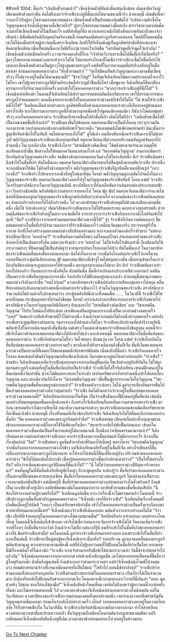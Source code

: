 ##บทที่ 1004: ชั้นเก้า
“เกินสิบชั่วยามแล้ว!”
เซียนซิงหมัวมีสีหน้าตื่นเต้นเล็กน้อย
เดิมเขามีหวังอยู่เพียงแค่ห้าส่วนเท่านั้น คิดไม่ถึงเลยว่าจ้าวเฟิงจะอยู่ที่ชั้นแปดได้นานขนาดนี้จริง
ด้วยเหตุนี้ เดิมพันที่เขาวางเอาไว้กับผู้อาวุโสสวมครอบมวยผมม่วง เซียนซิงหมัวเป็นฝ่ายชนะเดิมพันไป
‘ระดับความลึกซึ้งในวิญญาณของเจ้าเด็กนี่สูงขนาดนี้เชียวหรือ?’
ผู้อาวุโสครอบมวยผมม่วงตื่นตะลึง
ตำราวิชาดวงตาเล่มนั้นจะมอบให้เซียนซิงหมัวก็ไม่เป็นอะไร
แต่ที่สำคัญก็คือ พวกเขาตระหนักได้ถึงศักยภาพอันน่าทึ่งของจ้าวเฟิงแล้ว
มีสัมพันธ์อันดีกับบุคลอัจฉริยะเช่นนี้ ย่อมส่งผลดีต่อตระกูลจีอย่างแน่นอน
โชคดีที่ในตอนนั้นเขาไม่ได้ลงมือทำร้ายผู้เยาว์คนนี้เพราะจีเหลียน อีกทั้งให้จีเซิ่งหมิงผู้เป็นลูกศิษย์ลำดับที่สองของเขาติดตามจีเหลียน เมื่อเป็นเช่นนี้คงจะไม่มีเรื่องวุ่นวายอะไรเกิดขึ้น
“อย่าลืมคำพูดที่เจ้าพูดไว้แล้วกัน! ”
เซียนซิงหมัวเอ่ยเตือนอีกครั้ง แววตาจ้องมองยังที่ไกล
“เจ้ายังหวังว่าเขาจะขึ้นไปชั้นที่เก้าได้งั้นหรือ? ”
ผู้อาวุโสครอบมวยผมม่วงอดจะหัวเราะไม่ได้
ให้ตายอย่างไรเขาก็ไม่เชื่อว่าจ้าวเฟิงจะขึ้นไปชั้นที่เก้าได้
เขาและเซียนซิงหมัวต่างเป็นผู้อาวุโสสูงสุดของตระกูลจี แต่สิทธิ์ในการควบคุมที่แท้จริงกลับอยู่ในมือของเขา
ด้านนอกหอคอยดาราม่วง
“สิบชั่วยามแล้ว! ”
“ต่อให้มีคนที่พลังวิญญาณทะลวงผ่านขั้นเซียนจริงๆ ก็ไม่น่าจะอยู่ในนั้นได้นานขนาดนี้!”
“ข้าจะไปดู!”
ในที่สุดจีเติงเทียนก็ข่มความประหลาดใจเอาไว้ไม่ไหว
เขาไม่รู้เลยว่าตระกูลจีมีอัจฉริยะเช่นนี้ปรากฏตัวขึ้นเมื่อไหร่
เมื่อพูดจบ จีเติงเทียนก็สิ้นเปลืองบรรณาการไปจำนวนมากอีกครั้ง และเข้าไปในหอคอยดาราม่วง
“พวกเรารอจ้าวเฟิงอยู่ที่นี่ก็ได้!”
จีเซิ่งหมิงเอ่ยเสียงต่ำ
ในตอนที่จีเติงเทียนไปเข้าร่วมการทดสอบคัดเลือกรัชทายาท เขาใช้บรรณาการของตระกูลไปจนหมดแล้ว ตอนนี้เขาอยากจะเข้าไปในหอคอยดาราม่วงแต่ก็เข้าไปไม่ได้
“ได้ ห้ามให้จ้าวเฟิงหนีไปได้!”
จีเหลียนเห็นด้วยอย่างมาก
ลูกศิษย์ที่เหลือด้านนอกหอคอยดาราม่วงก็เลือกรออยู่ด้านนอก
อย่างไรเสีย หากใช้บรรณาการตระกูลที่ล้ำค่ามากมายเพื่อเข้าไปดูคนเพียงคนเดียว ก็นับว่าไม่ค่อยคุ้มค่าจริงๆ
ภายในหอคอยดาราม่วง
จ้าวเฟิงมาถึงทางเชื่อมไปยังชั้นที่เก้า เดินไปไม่กี่ก้าว
“เหนือศีรษะขึ้นไปก็เป็นอาณาเขตชั้นที่เก้าแล้ว!”
จ้าวเฟิงมองขึ้นไปด้านบน
หมอกหนาสีม่วงเป็นดั่งโคลน กระจุกรวมกันกลางอากาศ
บนกำแพงสองข้างทางสลักอักษรไว้แถวหนึ่ง
“ขอบเขตพลังไม่เพียงพอห้ามเข้า มิฉะนั้นอาจสูญเสียจิตสำนึกไปในทันที จนไม่สามารถลงไปได้!”
ดูไปแล้ว คนที่สงสัยเหมือนจ้าวเฟิงคงจะมีไม่น้อย
วูบ!
พลังวิญญาณของจ้าวเฟิงทะลักออกมาทันที หมอกควันหนาสีม่วงรอบบริเวณพลันถูกขจัดออกไปส่วนหนึ่ง
ในเวลาเดียวกัน จ้าวเฟิงจึงโคจร ‘วิชาหมื่นห้วงคิดเซียน’ ใช้พลังของเจตจำนงควบคุมให้ละเอียดมากยิ่งขึ้น ขัดขวางไม่ให้หมอกควันหนาเข้ามาใกล้
แต่ ‘วิชาเทพคืนวิญญาณ’ สามารถเพิ่มการป้องกันด้านวิญญาณของจ้าวเฟิง จนมีแรงต้านทานหมอกควันม่วงได้ในระดับหนึ่ง
ตึก!
จ้าวเฟิงเดินตรงดิ่งเข้าไปในชั้นที่เก้า
ทันใดนั้นเอง หมอกควันหนาสีม่วงที่มากมายไม่สิ้นสุดดิ่งมากดดันจ้าวเฟิง ประหนึ่งจะกลบฝังเขาให้มิด
ไม่ถึงครึ่งช่วงลมหายใจ พลังวิญญาณของจ้าวเฟิงก็ถูกบีบคั้นจนเปลี่ยนรูป
“เบาะรองนั่ง!”
จ้าวเฟิงก้าวไปหาเบาะรองนั่งที่อยู่ใกล้เขาที่สุด
โครม!
พลังวิญญาณถูกกดดันไปจนถึงในดวงวิญญาณของจ้าวเฟิง หมอกควันหนาสีม่วงลอยไปจู่โจมวิญญาณของจ้าวเฟิงทันที
โครม แซ่ด!
จ้าวเฟิงโคจรรีบตราอัสนีเทวะในกายวิญญาณอัสนี
ตราอัสนีเทวะที่ยังเหลือพันกว่าเส้นสายส่องประกายสายฟ้าแวววับอย่างฉับพลัน พลังอัสนีเทวะแตกกระจายออกไป
โครม ฟุ่บ ฟุ่บ!
หมอกควันหนาสีม่วงจำนวนไม่น้อยที่อัดแน่นอยู่บนวิญญาณของจ้าวเฟิงถูกพลังอัสนีเทวะทำลายไป
แรงกดดันของจ้าวเฟิงพลันลดน้อยลง สามารถก้าวเท้าออกไปได้อีกก้าวหนึ่ง
วิ้ง!
ดวงตาซ้ายของจ้าวเฟิงปกคลุมไปด้วยแสงสีทองอ่อนชั้นหนึ่ง
เมื่อใช้ ‘แสงส่องทะลุ’ ทัศนวิสัยของจ้าวเฟิงแทบจะไม่ได้รับผลกระทบ มองทะลวงทุกสรรพสิ่ง ด้วยเหตุนี้สติของจ้าวเฟิงจึงยังอยู่ในสภาวะแจ่มชัดได้
ระยะห่างระหว่างจ้าวเฟิงกับเบาะรองนั่งใกล้กันเข้าไปทุกที
“หืม? บางทีข้าอาจจะแยกส่วนหมอกหนาสีม่วงพวกนี้ได้!”
จู่ๆ จ้าวเฟิงก็เกิดความคิดแผลงๆ ขึ้น
แต่หมอกม่วงในชั้นที่เก้ามีจำนวนมากกว่าที่จ้าวเฟิงคิดเอาไว้ เหมือนวัตถุของจริง กระจายอยู่ทั่วในอากาศ
อีกทั้งโครงสร้างจุดของหมอกม่วงซับซ้อนอย่างมาก หากจะแยกส่วนคงสำเร็จจริงยาก
“แต่หากข้าเปลี่ยนวิธีการ ‘แยกส่วน’!”
จ้าวเฟิงเกิดความคิดใหม่ๆ
แต่ไหนแต่ไรมา ลำแสงแยกส่วนของจ้าวเฟิงส่งออกไปเป็นเส้นตรงทั้งสิ้น
แต่ความจริงแล้ว การ ‘แยกส่วน’ ไม่ได้จำกัดไว้เพียงเท่านี้ ก็เหมือนกับใช้กระบวนต่างๆ ที่ยึดตามผู้ใช้เป็นสำคัญว่าจะสามารถทำอะไรออกมาได้บ้าง
ทันใดนั้นเอง!
ในดวงตาซ้ายของจ้าวเฟิงแผ่คลื่นแสงสีทองอ่อนออกมา บิดโค้งในอากาศ จากนั้นจึงโอบล้อมจ้าวเฟิงไว้ภายในจนกลายเป็นเกราะคุ้มกันสีทองอ่อน
ฟู่!
หมอกหนาสีม่วงที่เข้าจู่โจมไม่หยุดพวกนั้น เมื่อทะลุเข้ามาในเกราะป้องกันสีทองอ่อนจะถูกแยกออกไปส่วนหนึ่ง พลานุภาพจะลดลงไปมาก
ตึก ตึก!
จ้าวเฟิงพลันสาวเท้าออกไปสองก้าว ยืนบนเบาะรองนั่งทันใด
ฉับพลันนั้น ชั้นที่เก้าเปล่งแสงประกายสีม่วงออกมา!
แต่นั่นเป็นเพราะจ้าวเฟิงยืนอยู่บนเบาะรองนั่ง จึงเท่ากับว่าได้ฝึกตนอยู่บนเบาะแล้ว
ด้วยเหตุนี้พลานุภาพของหมอกม่วงจึงยิ่งแกร่งขึ้น
“ทนไว้ก่อน!”
ดวงตาซ้ายของจ้าวเฟิงเปล่งประกายสีทองสุกสกาวไม่หยุด คลื่นสีทองอ่อนทะลักออกมาอย่างต่อเนื่องล้อมรอบจ้าวเฟิงเอาไว้
ส่วนในวิญญาณของจ้าวเฟิง ตราอัสนีเทวะจำนวนนับไม่ถ้วนต่างก็เปล่งแสงสว่าง กระตุ้นพลังอัสนีเทวะทั้งหมดขึ้น
……
ในวินาทีนี้ จ้าวเฟิงใช้ไพ่ตายทั้งหมด กระตุ้นทุกอย่างไปจนถึงขีดสุด
โครม!
เกราะแสงระลอกสีทองรอบกายจ้าวเฟิงจึงสลายไป ตราอัสนีเทวะในกายวิญญาณอัสนีก็ค่อยๆ อับแสงลงไป
‘วิชาหมื่นห้วงคิดเซียน’ และ ‘วิชาเทพคืนวิญญาณ’ ไร้ประโยชน์ลงไปทีละน้อย
เขาเพียงแค่ยืนอยู่บนเบาะรองนั่งเป็นเวลาสามช่วงลมหายใจ
“ถอย!”
จิตของจ้าวเฟิงยังรักษาสติไว้ได้ส่วนหนึ่ง
ถึงแม้ว่าเขาจะทนต่อได้ถึงหนึ่งช่วงลมหายใจ แต่หลังจากนี้เขาจะสูญเสียแรงต้านทาน จนอาจจะลงไปด้านล่างไม่ไหว
จ้าวเฟิงทะลักปราณที่แท้จริงวายุอัสนี พลันเข้าไปในทางเดินจนมาถึงชั้นที่แปด
แต่เพราะในแต่ละด้านของจ้าวเฟิงแตะถึงขีดสูงสุด ตอนนี้จ้าวเฟิงจึงไม่อาจต้านทานหมอกหนาสีม่วงได้อีกต่อไปแล้ว
และด้วยเหตุนี้ หมอกหนาสีม่วงในชั้นที่แปดของหอคอยดาราม่วง จ้าวเฟิงจึงต้านทานไม่ไหว จิตใจค่อยๆ สับสนวุ่นวาย
โครม แซ่ด!
จ้าวเฟิงโบยบินในชั้นที่แปดของหอคอยดาราม่วงอย่างรวดเร็ว ตรงดิ่งลงไปยังทางเดินจนถึงชั้นที่เจ็ด
ชั้นที่เจ็ดของหอคอยดาราม่วงเป็นสถานที่ที่เหมาะให้ขอบเขตพลังจักรพรรดิฝึกฝน
เมื่อมาถึงที่นี่แล้ว จ้าวเฟิงจึงถอนหายใจโล่งอก ขอแค่เขายังมีพลังวิญญาณเหลือเพียงเล็กน้อย ก็มากพอจะอยู่ต่อได้อย่างปลอดภัย
“จ้าวเฟิง? ”
ด้านข้าง จีเติงเทียนมองเห็นจ้าวเฟิงพุ่งออกมาจากทางเดินสู่ชั้นแปด ก็ชะงักค้างอยู่กับที่ทันใด
ไม่ใช่ลูกหลานตระกูลจี แต่คนที่อยู่ในชั้นที่แปดกลับเป็นจ้าวเฟิง!
จ้าวเฟิงไม่ใส่ใจจีเติงเทียน เขาแค่ฝึกตนอยู่ในชั้นแปดหนึ่งวันเท่านั้น น่าจะไม่มีผลกระทบอะไรกระมัง
เขากินทรัพยากรล้ำค่าส่วนหนึ่งเข้าไปหล่อเลี้ยงวิญญาณ และเวลาเดียวกันก็ยังโคจร ‘วิชาเทพคืนวิญญาณ’ เพื่อฟื้นฟูอาการบาดเจ็บในวิญญาณ
“วิชาเทพคืนวิญญาณขั้นที่หกสมบูรณ์แบบแล้ว!”
จ้าวเฟิงอดหัวเราะน้อยๆ ไม่ได้
ดูท่าการเสี่ยงอันตรายขึ้นไปชั้นเก้าของหอคอยดาราม่วงนับว่าคุ้มค่าแล้ว
“จ้าวเฟิง คิดไม่ถึงเลยว่าเจ้าจะอยู่ในชั้นแปดของหอคอยดาราม่วงนานขนาดนี้!”
จีเติงเทียนเอ่ยออกมาในที่สุด
เป็นจ้าวเฟิงนั่นเองที่ฝึกตนอยู่ชั้นที่แปด เช่นนั้นทุกอย่างก็สมเหตุสมผลขึ้นมาเล็กน้อยแล้ว
ถึงอย่างไรจีเติงเทียนก็เคยเห็นความสามารถของจ้าวเฟิง มาก่อน เขายอมรับว่าไม่อาจเทียบได้
หนำซ้ำความสามารถต่างๆ ของจ้าวเฟิงตอนทดสอบคัดเลือกรัชทายาทก็น่าตื่นตะลึงนัก
ด้วยเหตุนี้ เรื่องทั้งหมดที่เกี่ยวข้องกับจ้าวเฟิง จีเติงเทียนจึงไม่ได้ตื่นตะลึงง่ายดายอย่างนั้นอีก
“อืม หอคอยดาราม่วงของตระกูลจีสมคำร่ำลือ!”
จ้าวเฟิงเอ่ยชม
เสียดายก็แต่คำสั่งอนุญาตผ่านเข้าออกหอคอยดาราม่วงมีโอกาสใช้ได้เพียงครั้งเดียว
“สหายจ้าวกลับไปพักฟื้นก่อนเถอะ เข้ามาในหอคอยดาราม่วงชั้นแปดเป็นครั้งแรกแต่อยู่ได้นานขนาดนี้ ก็เหนือกว่าเซียนธรรมดามากแล้ว!”
จีเติงเทียนมองความอ่อนล้าของจ้าวเฟิงออก
หากจ้าวเฟิงลงมาจากชั้นแปดแล้วไม่มีอาการอะไร ถึงจะเป็นเรื่องผิดปกติ
“อืม!”
จ้าวเฟิงค่อยๆ ดูดซึมตัวยาล้ำค่าที่กินลงไปเมื่อครู่ พลางโคจร ‘วิชาเทพคืนวิญญาณ’ จากนั้นจึงออกจากหอคอยดาราม่วงไปช้าๆ
แต่จีเติงเทียนกลับรั้งอยู่ในชั้นที่เจ็ด
อย่างไรเสียเขาก็สิ้นเปลืองบรรณาการของตระกูลไปมากมาย จะให้จากไปเช่นนี้ก็สิ้นเปลืองอยู่บ้าง
บริเวณด้านนอกหอคอยดาราม่วง
“ข้าไม่ได้มองผิดไปกระมัง เมื่อครู่หอคอยดาราม่วงชั้นเก้าเปล่งแสงสว่าง!”
“เป็นไปได้อย่างไรกัน? หรือว่าจะมีคนของตระกูลจีฝึกตนที่ชั้นเก้าได้? ”
“นี่ ไม่ใช่ว่าหอคอยดาราม่วงมีปัญหาจริงหรอกนะ!”
คนที่มุงดูในที่นั้นยืนนิ่งกับที่อยู่พักใหญ่ๆ ถึงจะพูดคุยกัน
จะต้องรู้ว่า ชั้นที่เก้าของหอคอยดาราม่วงเป็นสถานที่ฝึกตนของราชาแห่งเซียน
ชั้นที่เก้าในหอคอยดาราม่วงของตระกูลจี ไม่เปล่งแสงเป็นระยะเวลานานนับหมื่นปีแล้ว
แต่เมื่อครู่นี้ ชั้นที่เก้าของหอคอยดาราม่วงเปล่งแสงสว่างในชั่วพริบตา!
ถึงแม้เป็นเวลาเพียงชั่วครู่เดียว แต่อิทธิพลของมันโดดเด่นมากกว่าเวลาสิบชั่วยามของชั้นที่แปดเสียอีก
“นี่ ต้องไปรายงานท่านปู่ทวดหรือไม่?”
จีเหลียนฉุกคิดขึ้น เกรงว่าเรื่องนี้จะไม่ธรรมดาแล้ว
ในตอนนี้ จ้าวเฟิงปรากฏกายขึ้นที่หน้าประตูหอคอยดาราม่วง
“จีเซิ่งหมิง เขาก็คือจ้าวเฟิง!”
จีเหลียนลืมเรื่องทั้งหมดที่เกิดขึ้นเมื่อครู่ไปทันที
“เหอะๆ เป็นแค่จักรพรรดิเท่านั้น เข้าไปในหอคอยดาราม่วงเป็นครั้งแรกก็ออกมาด้วยท่าทีอ่อนแอแบบนี้เลย!”
จีเซิ่งหมิงมองจ้าวเฟิงที่เดินออกมา พลันหัวเราะเยาะอย่างอดไม่ได้
“จ้าวเฟิง เสียทีที่เจ้าหลบอยู่ในหอคอยดาราม่วงได้นานขนาดนั้น!”
จีเหลียนรีบก้าวเท้าออกมา เผยท่าทางโหดเหี้ยม ในตอนนี้จีเซิ่งหมิงก็เข้าข้างเขา เขาจึงไม่เชื่อว่าตนเองจะจัดการจ้าวเฟิงไม่ได้
จีหลานเห็นจ้าวเฟิงจากที่ไกลๆ ถึงตื่นขึ้นจากภวังค์
ถึงแม้ว่าจะไม่เชื่อ แต่นางก็รู้ดี คนที่จะเข้าไปในชั้นที่เก้าของหอคอยดาราม่วงได้ มีแต่จ้าวเฟิงเท่านั้น!
แต่ในตอนนี้ ดูท่าทางจ้าวเฟิงอ่อนแออย่างมาก คงเพราะเข้าไปในชั้นที่เก้า หากเป็นเช่นนี้ จ้าวเฟิงจะเป็นคู่ต่อสู้ของจีเซิ่งหมิงกระนั้นหรือ?
รอบบริเวณ ลูกหลานคนอื่นของตระกูลจีพลันเข้ามามุงดู พวกเขารอมานานเพียงนี้ แต่ก็ยังไม่รู้เลยว่าคนที่ไปฝึกตนในชั้นที่เก้าเป็นใคร หากตอนนี้มีเรื่องเพลินใจก็ไม่เลวนัก
“จ้าวเฟิง หากเจ้าสามารถรับมือข้าได้สามกระบวนท่า วันนี้ข้าจะปล่อยเจ้าไปแล้วกัน”
จีเซิ่งหมิงลอยลงมาจากกลางอากาศ เอ่ยด้วยน้ำเสียงดูหมิ่น
เขาไม่อยากกลายเป็นคนที่ขึ้นชื่อว่าผู้ใหญ่รังแกเด็ก ดังนั้นถึงพูดเช่นนี้
ถึงแม้จะบอกว่าสามกระบวนท่า แต่ถ้าจีเซิ่งหมิงพุ่งโจมตีไปจนสุดแรง ย่อมต้องทรมานจ้าวเฟิงจนเหมือนตายทั้งเป็นได้แน่
“ไสหัวไป ตอนนี้ข้ากำลังยุ่ง!”
จ้าวเฟิงปรายตามองคนทั้งสองอย่างหงุดหงิด
จ้าวเฟิงผ่านประสบการณ์ในหอคอยดาราม่วง เก็บเกี่ยวได้เป็นจำนวนมาก ยังต้องรีบกลับไปฝึกตนรักษาอาการบาดเจ็บ ไหนเลยจะมีเวลามาทะเลาะวิวาทที่นี่กันเล่า
“เหอะ พูดด้วยดีๆ ไม่ชอบ ชอบให้ลงไม้ลงมือ!”
จีเซิ่งหมิงสีหน้าโหดเหี้ยม
เขาคิดไม่ถึงเลยว่าผู้เยาว์คนนี้จะเย่อหยิ่งเย็นชา และไม่เคารพเขาแบบนี้
วิ้ง!
ดวงตาสองข้างของจีเซิ่งหมิงเปล่งแสงดาราม่วงในฉับพลัน
แต่ในวินาทีต่อมา ดวงตาสีทองของจ้าวเฟิงกวาดผ่านมองคนทั้งสองปราดหนึ่ง เจตจำนงดวงตาที่เขย่าขวัญสั่นวิญญาณสาดซัดออกมา ก่อนเก็บงำกลับไปอย่างรวดเร็ว
เฮือก!
รอบหอคอยดาราม่วงตกอยู่ในความเงียบสงัด ไร้ซึ่งสรรพเสียงใด
ในวินาทีนั้น จ้าวเฟิงระเบิดจิตสำนึกและพลังดวงตาออกมา ทำให้สายเลือดดวงตาของพวกเขาสั่นสะท้านหวาดกลัว ชั้นวิญญาณก็เหมือนโดนกดดันจากภูเขาขนาดมหึมา
แต่จีเหลียนและจีเซิ่งหมิงกลับยืนนิ่งอยู่ที่เดิม ดวงตาสองข้างอ่อนแสงลงไป ตกอยู่ในห้วงมายา
………………………..


[Go To Next Chapter]( ./242.md)